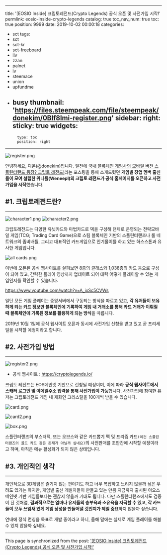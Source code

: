 
---
title: '[EOSIO Inside] 크립토레전드(Crypto Legends) 공식 오픈 및 사전가입 시작!'
permlink: eosio-inside-crypto-legends
catalog: true
toc_nav_num: true
toc: true
position: 9999
date: 2019-10-02 00:00:18
categories:
- sct
tags:
- sct
- sct-kr
- sct-freeboard
- liv
- zzan
- palnet
- iv
- steemace
- union
- upfundme
- busy
thumbnail: 'https://files.steempeak.com/file/steempeak/donekim/0BIf8Imi-register.png'
sidebar:
    right:
        sticky: true
widgets:
    -
        type: toc
        position: right
---


![register.png](https://files.steempeak.com/file/steempeak/donekim/0BIf8Imi-register.png)

안녕하세요, 디온(@donekim)입니다. 일전에 [국내 블록체인 게임사의 모바일 버전 스플린터랜드 등장? 크립토 레전드!](https://www.steemcoinpan.com/sct/@donekim/twvq1)라는 포스팅을 통해 소개드렸던 **게임빌 창업 멤버 출신들이 모여 설립한 위니플(Weneepl)의 크립토 레전드가 공식 홈페이지를 오픈하고 사전가입을 시작**했습니다.



## #1. 크립토레전드란?
---

![character1.png](https://files.steempeak.com/file/steempeak/donekim/tcJWJ0E4-character1.png)
![character2.png](https://files.steempeak.com/file/steempeak/donekim/teuHBHlv-character2.png)

크립토레전드는 다양한 유닛카드와 마법카드로 덱을 구성해 턴제로 운영되는 전략모바일 게임(TCG; Trading Card Game)으로 스팀 블록체인 기반의 스플린터랜즈나 룸 네트워크의 좀비배틀, 그리고 대표적인 카드게임으로 인기몰이를 하고 있는 하스스톤과 유사한 게임입니다.

![all cards.png](https://files.steempeak.com/file/steempeak/donekim/wxKwsrOn-all20cards.png)

이번에 오픈된 공식 웹사이트를 살펴보면 8종의 클래스와 1,038종의 카드 등으로 구성이 되어 있고, 간략한 플레이 영상까지 업데이트 되어 대략 어떻게 플레이할 수 있는 게임인지를 확인할 수 있습니다.

https://www.youtube.com/watch?v=A_ixSc5CVWs

일단 모든 게임 플레이는 중앙서버에서 구동되는 방식을 따르고 있고, **각 유저들이 보유하게 되는 카드 정보만 블록체인에 기록하여 게임 내 거래소를 통해 카드 거래가 이뤄질 때 블록체인에 기록된 정보를 활용하게 되는 방식**을 따릅니다. 

2019년 10월 1일에 공식 웹사이트 오픈과 동시에 사전가입 신청을 받고 있고 곧 프리세일을 시작할 예정이라고 합니다.

## #2. 사전가입 방법
---
![register2.png](https://files.steempeak.com/file/steempeak/donekim/vCWz76q6-register2.png)

- 공식 웹사이트 : https://cryptolegends.io/

크립토 레전드는 EOS메인넷 기반으로 런칭될 예정이며, 이에 따라 **공식 웹사이트에서 스캐터 로그인 및 이메일주소 입력을 통해 사전가입이 가능**합니다. 사전가입에 참여한 유저는 크립토레전드 게임 내 재화인 크리스탈을 100개씩 받을 수 있습니다.

![card.png](https://files.steempeak.com/file/steempeak/donekim/0dZH01yO-card.png)

![card2.png](https://files.steempeak.com/file/steempeak/donekim/U9ml5v2q-card2.png)

![box.png](https://files.steempeak.com/file/steempeak/donekim/YOoWImVc-box.png)

스플린터랜즈의 부스터팩, 또는 오브스와 같은 카드뽑기 팩 및 프리즘 카드`(이건 스플린터랜즈의 골드 카드 같은 존재가 아닐까 싶네요)`의 사전판매를 조만간에 시작할 예정이라고 하며, 아직은 메뉴 활성화가 되지 않은 상태입니다.

## #3. 개인적인 생각
---

개인적으로 3D게임은 즐기지 않는 편이기도 하고 너무 복잡하고 느리지 않을까 싶은 우려도 있기는 하지만, 게임빌 출신 개발자들이 만들고 있는 만큼 지금까지 출시된 이오스 메인넷 기반 게임들보다는 괜찮지 않을까 기대도 됩니다. 다만 스플린터랜즈에서도 검증이 된 것처럼, **결과적으로는 얼마나 유저들의 승부욕과 소유욕을 자극할 수 있고, 각 카드들이 모두 쓰임새 있게 게임 상성을 만들어낼 것인지가 제일 중요**하지 않을까 싶습니다.

연내에 정식 런칭을 목표로 개발 중이라고 하니, 올해 말에는 실제로 게임 플레이를 해볼 수 있지 않을까 싶네요. 

- - -

This page is synchronized from the post: ['[EOSIO Inside] 크립토레전드(Crypto Legends) 공식 오픈 및 사전가입 시작!'](https://steemit.com/@donekim/eosio-inside-crypto-legends)
